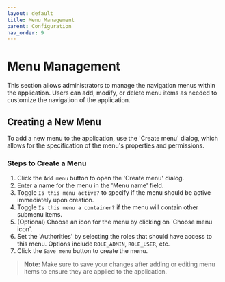 ```yaml
---
layout: default
title: Menu Management
parent: Configuration
nav_order: 9
---
```


# Menu Management

This section allows administrators to manage the navigation menus within the application. Users can add, modify, or delete menu items as needed to customize the navigation of the application.

## Creating a New Menu

To add a new menu to the application, use the 'Create menu' dialog, which allows for the specification of the menu's properties and permissions.

### Steps to Create a Menu

1. Click the `Add menu` button to open the 'Create menu' dialog.
2. Enter a name for the menu in the 'Menu name' field.
3. Toggle `Is this menu active?` to specify if the menu should be active immediately upon creation.
4. Toggle `Is this menu a container?` if the menu will contain other submenu items.
5. (Optional) Choose an icon for the menu by clicking on 'Choose menu icon'.
6. Set the 'Authorities' by selecting the roles that should have access to this menu. Options include `ROLE_ADMIN`, `ROLE_USER`, etc.
7. Click the `Save menu` button to create the menu.


> **Note:** Make sure to save your changes after adding or editing menu items to ensure they are applied to the application.
